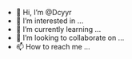 - 👋 Hi, I’m @Dcyyr
- 👀 I’m interested in ...
- 🌱 I’m currently learning ...
- 💞️ I’m looking to collaborate on ...
- 📫 How to reach me ...

<!---
Dcyyr/Dcyyr is a ✨ special ✨ repository because its `README.md` (this file) appears on your GitHub profile.
You can click the Preview link to take a look at your changes.
--->
